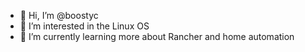 - 👋 Hi, I’m @boostyc
- 👀 I’m interested in the Linux OS
- 🌱 I’m currently learning more about Rancher and home automation


<!---
boostyc/boostyc is a ✨ special ✨ repository because its `README.md` (this file) appears on your GitHub profile.
You can click the Preview link to take a look at your changes.
--->
